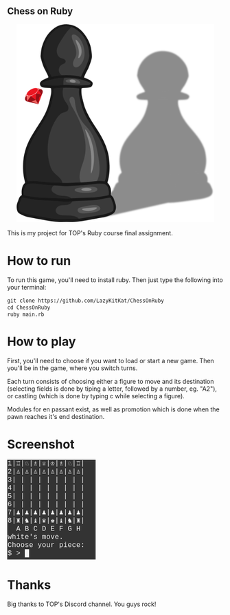 ## Chess on Ruby

<p align="center">
  <img width="460" height="460" src="./src/top.png">
</p>

This is my project for TOP's Ruby course final assignment. 

# How to run

To run this game, you'll need to install ruby. Then just type the following into your terminal:

    git clone https://github.com/LazyKitKat/ChessOnRuby
    cd ChessOnRuby
    ruby main.rb

# How to play

First, you'll need to choose if you want to load or start a new game. 
Then you'll be in the game, where you switch turns.

Each turn consists of choosing either a figure to move and its destination (selecting fields is done by tiping a letter, followed by a number, eg. "A2"), or castling (which is done by typing c while selecting a figure).

Modules for en passant exist, as well as promotion which is done when the pawn reaches it's end destination. 

# Screenshot

![Chess](src/chess.png)

# Thanks

Big thanks to TOP's Discord channel. You guys rock!